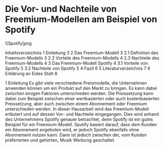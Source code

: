 # Die Vor- und Nachteile von Freemium-Modellen am Beispiel von Spotify

![Spotify]png


Inhaltsverzeichnis
1 Einleitung	3
2 Das Freemium-Modell	3
2.1 Definition des Freemium-Modells	3
2.2 Vorteile des Freemium-Modells	4
2.3 Nachteile des Freemium-Modells	4
3 Das Freemium-Modell Spotify	4
3.1 Vorteile von Spotify	5
3.2 Nachteile von Spotify	5
4 Fazit	6
5 Literaturverzeichnis	7
6 Erklärung an Eides Statt	8


1 Einleitung
Es gibt viele verschiedene Preismodelle, die Unternehmen anwenden können um ein Produkt auf den Markt zu bringen. Es kann dabei zwischen einigen Faktoren unterschieden werden. Die Preissetzung kann dabei zum Beispiel zwischen einer wertbasierten oder auch kostenbasierten Preissetzung, aber auch zwischen einem Abonnement oder Freemium unterschieden werden. In dieser Hausarbeit wird das Freemium-Modell erläutert und auf dessen Vor- und Nachteile eingegangen. Dies wird anhand des Unternehmens Spotify genauer betrachtet, denn Spotify ist ein gutes Beispiel für ein Freemium-Modell. Spotify basiert darauf, dass dem Kunden ein Abonnement angeboten wird, er jedoch Spotify ebenfalls ohne Abonnement nutzen kann. Dann ist jedoch zwischen der, vom Kunden präferierten und gehörten, Musik Werbung geschaltet.

